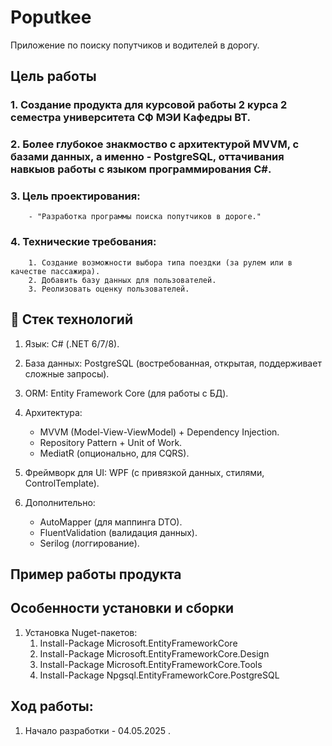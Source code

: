 # Poputkee
Приложение по поиску попутчиков и водителей в дорогу.

## Цель работы

### 1. Создание продукта для курсовой работы 2 курса 2 семестра университета СФ МЭИ Кафедры ВТ. 
### 2. Более глубокое знакмоство с архитектурой MVVM, с базами данных, а именно - PostgreSQL, оттачивания навкыов работы с языком программирования  C#.
### 3. Цель проектирования: 
        - "Разработка программы поиска попутчиков в дороге."
### 4. Технические требования:
        1. Создание возможности выбора типа поездки (за рулем или в качестве пассажира).
        2. Добавить базу данных для пользователей.
        3. Реолизовать оценку пользователей.



## 🔹 Стек технологий

1. Язык: C# (.NET 6/7/8).

2. База данных: PostgreSQL (востребованная, открытая, поддерживает сложные запросы).

3. ORM: Entity Framework Core (для работы с БД).

4. Архитектура:
    - MVVM (Model-View-ViewModel) + Dependency Injection.
    - Repository Pattern + Unit of Work.
    - MediatR (опционально, для CQRS).

5. Фреймворк для UI: WPF (с привязкой данных, стилями, ControlTemplate).

6. Дополнительно:
    - AutoMapper (для маппинга DTO).
    - FluentValidation (валидация данных).
    - Serilog (логгирование).

## Пример работы продукта

## Особенности установки и сборки
1. Установка Nuget-пакетов:
    1. Install-Package Microsoft.EntityFrameworkCore
    2. Install-Package Microsoft.EntityFrameworkCore.Design
    3. Install-Package Microsoft.EntityFrameworkCore.Tools
    4. Install-Package Npgsql.EntityFrameworkCore.PostgreSQL

## Ход работы:
1. Начало разработки - 04.05.2025 .
